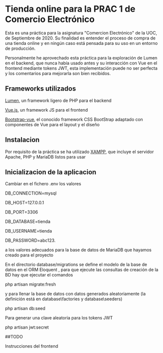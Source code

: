 # Tienda online para la PRAC 1 de Comercio Electrónico

Esta es una práctica para la asignatura "Comercion Electrónico" de la UOC, de Septiembre de 2020. Su finalidad es entender el proceso de compra de una tienda online y en ningún caso está pensada para su uso en un entorno de producción.

Personalmente he aprovechado esta práctica para la exploración de Lumen en el backend, que nunca había usado antes y su interacción con Vue en el frontend mediante tokens JWT, esta implementación puede no ser perfecta y los comentarios para mejorarla son bien recibidos.

## Frameworks utilizados

[Lumen](https://lumen.laravel.com/), un framework ligero de PHP para el backend

[Vue.js](https://vuejs.org/), un framework JS para el frontend

[Bootstrap-vue](https://bootstrap-vue.org/), el conocido framework CSS BootStrap adaptado con componentes de Vue para el layout y el diseño 

## Instalacion

Por requisito de la práctica se ha utilizado 
[XAMPP](https://www.apachefriends.org/es/index.html), que incluye el servidor Apache, PHP y MariaDB listos para usar


## Inicializacion de la aplicacion

Cambiar en el fichero .env los valores

DB_CONNECTION=mysql

DB_HOST=127.0.0.1

DB_PORT=3306

DB_DATABASE=tienda

DB_USERNAME=tienda

DB_PASSWORD=abc123.

a los valores adecuados para la base de datos de MariaDB que hayamos creado para el proyecto


En el directorio database/migrations se define el modelo de la base de datos en el ORM Eloquent , para que ejecute las consultas de creación de la BD hay que ejecutar el comandos

php artisan migrate:fresh

y para llenar la base de datos con datos generados aleatoriamente (la definición está en database\factories y database\seeders)

php artisan db:seed

Para generar una clave aleatoria para los tokens JWT 

php artisan jwt:secret
 
##TODO

Instrucciones del frontend
